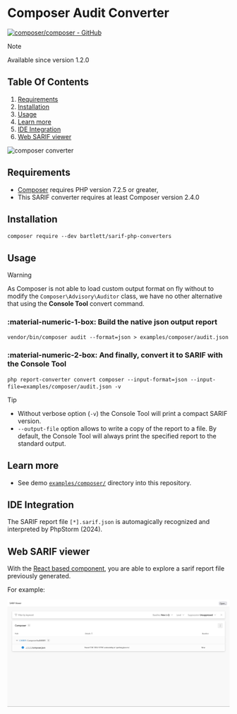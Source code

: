 <!-- markdownlint-disable MD013 -->
# Composer Audit Converter

[![composer/composer - GitHub](https://gh-card.dev/repos/composer/composer.svg?fullname=)](https://github.com/composer/composer)

> [!NOTE]
>
> Available since version 1.2.0

## Table Of Contents

1. [Requirements](#requirements)
2. [Installation](#installation)
3. [Usage](#usage)
4. [Learn more](#learn-more)
5. [IDE Integration](#ide-integration)
6. [Web SARIF viewer](#web-sarif-viewer)

![composer converter](../assets/images/converter-composer.graphviz.svg)

## Requirements

* [Composer][composer] requires PHP version 7.2.5 or greater,
* This SARIF converter requires at least Composer version 2.4.0

## Installation

```shell
composer require --dev bartlett/sarif-php-converters
```

## Usage

> [!WARNING]
>
> As Composer is not able to load custom output format on fly without to modify the `Composer\Advisory\Auditor` class,
> we have no other alternative that using the **Console Tool** convert command.

### :material-numeric-1-box: Build the native json output report

```shell
vendor/bin/composer audit --format=json > examples/composer/audit.json
```

### :material-numeric-2-box: And finally, convert it to SARIF with the **Console Tool**

```shell
php report-converter convert composer --input-format=json --input-file=examples/composer/audit.json -v
```

> [!TIP]
>
> * Without verbose option (`-v`) the Console Tool will print a compact SARIF version.
> * `--output-file` option allows to write a copy of the report to a file. By default, the Console Tool will always print the specified report to the standard output.

## Learn more

* See demo [`examples/composer/`][example-folder] directory into this repository.

## IDE Integration

The SARIF report file `[*].sarif.json` is automagically recognized and interpreted by PhpStorm (2024).

## Web SARIF viewer

With the [React based component][sarif-web-component], you are able to explore a sarif report file previously generated.

For example:

![sarif-web-composer](../assets/images/sarif-web-composer.png)

[example-folder]: https://github.com/llaville/sarif-php-converters/blob/1.2/examples/composer/
[composer]: https://github.com/composer/composer
[sarif-web-component]: https://github.com/Microsoft/sarif-web-component
